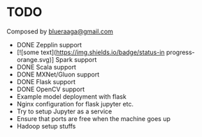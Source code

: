 # TODO
Composed by blueraaga@gmail.com
- DONE Zepplin support
- [![some text](https://img.shields.io/badge/status-in progress-orange.svg)] Spark support
- DONE Scala support
- DONE MXNet/Gluon support
- DONE Flask support
- DONE OpenCV support
- Example model deployment with flask
- Nginx configuration for flask jupyter etc.
- Try to setup Jupyter as a service
- Ensure that ports are free when the machine goes up
- Hadoop setup stuffs